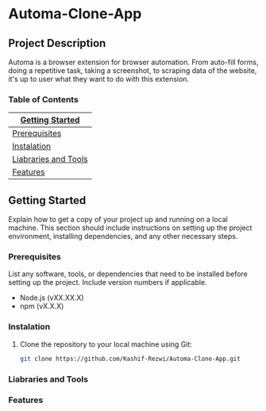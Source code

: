 # Automa-Clone-App

## Project Description

Automa is a browser extension for browser automation. From auto-fill forms, doing a repetitive task, taking a screenshot, to scraping data of the website, it's up to user what they want to do with this extension.

### Table of Contents

| [Getting Started](#getting-started)           |
| --------------------------------------------- |
| [Prerequisites](#prerequisites)               |
| [Instalation](#instalation)                   |
| [Liabraries and Tools](#liabraries-and-tools) |
| [Features](#features)                         |

## Getting Started

Explain how to get a copy of your project up and running on a local machine. This section should include instructions on setting up the project environment, installing dependencies, and any other necessary steps.

### Prerequisites

List any software, tools, or dependencies that need to be installed before setting up the project. Include version numbers if applicable.

- Node.js (vXX.XX.X)
- npm (vX.X.X)

### Instalation

1. Clone the repository to your local machine using Git:

   ```bash
   git clone https://github.com/Kashif-Rezwi/Automa-Clone-App.git
   ```

### Liabraries and Tools

### Features
